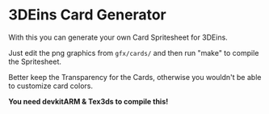 # 3DEins Card Generator

With this you can generate your own Card Spritesheet for 3DEins.

Just edit the png graphics from `gfx/cards/` and then run "make" to compile the Spritesheet.

Better keep the Transparency for the Cards, otherwise you wouldn't be able to customize card colors.

**You need devkitARM & Tex3ds to compile this!**